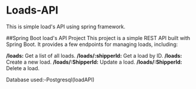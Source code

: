 # Loads-API
This is simple load's API using spring framework.

##Spring Boot load's API Project
This project is a simple REST API built with Spring Boot. It provides a few endpoints for managing loads, including:

**/loads:** Get a list of all loads.
**/loads/:shipperId:** Get a load by ID.
**/loads:** Create a new load.
**/loads/:ShipperId:** Update a load.
**/loads/:ShipperId:** Delete a load.



Database used:-Postgresql(loadAPI)
